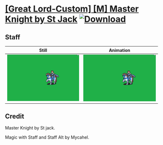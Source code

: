# [\[Great Lord-Custom\] \[M\] Master Knight by St Jack](./) [![Download](https://img.shields.io/badge/Download--red?style=social&logo=github)](https://minhaskamal.github.io/DownGit/#/home?url=https://github.com/Klokinator/FE-Repo/tree/main/Battle%20Animations%2FMounted%20-%20Cavs%2C%20Paladins%2C%20Rangers%2F%5BGreat%20Lord-Custom%5D%20%5BM%5D%20Master%20Knight%20by%20St%20Jack%2F7.%20Staff%20(Alt))

## Staff

| Still | Animation |
| :---: | :-------: |
| ![Staff still](./Staff_000.png) | ![Staff](./Staff.gif) |

## Credit

Master Knight by St jack.

Magic with Staff and Staff Alt by Mycahel.
